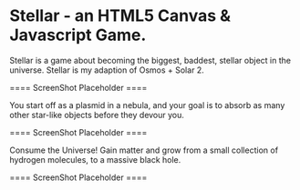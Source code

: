 Stellar - an HTML5 Canvas & Javascript Game.
============================================

Stellar is a game about becoming the biggest, baddest, stellar object in the universe. Stellar is my adaption of Osmos + Solar 2.

==== ScreenShot Placeholder ====

You start off as a plasmid in a nebula, and your goal is to absorb as many other star-like objects before they devour you.

==== ScreenShot Placeholder ====

Consume the Universe! Gain matter and grow from a small collection of hydrogen molecules, to a massive black hole. 

==== ScreenShot Placeholder ====
